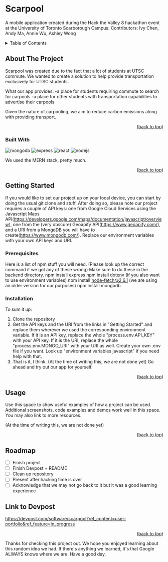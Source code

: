 <a name="readme-top"></a>

# Scarpool
A mobile application created during the Hack the Valley 8 hackathon event at the University of Toronto Scarborough Campus.
Contributors: Ivy Chen, Andy Ma, Annie Wu, Ashley Wong

<!-- TABLE OF CONTENTS -->
<details>
  <summary>Table of Contents</summary>
  <ol>
    <li>
      <a href="#about-the-project">About The Project</a>
      <ul>
        <li><a href="#built-with">Built With</a></li>
      </ul>
    </li>
    <li>
      <a href="#getting-started">Getting Started</a>
      <ul>
        <li><a href="#prerequisites">Prerequisites</a></li>
        <li><a href="#installation">Installation</a></li>
      </ul>
    </li>
    <li><a href="#usage">Usage</a></li>
    <li><a href="#roadmap">Roadmap</a></li>
    <li><a href="#contributing">Contributing</a></li>
    <li><a href="#license">License</a></li>
    <li><a href="#contact">Contact</a></li>
    <li><a href="#acknowledgments">Acknowledgments</a></li>
  </ol>
</details>

## About The Project
Scarpool was created due to the fact that a lot of students at UTSC commute. We wanted to create a solution to help provide transportation exclusively for UTSC students.

What our app provides:
-a place for students requiring commute to search for carpools
-a place for other students with transportation capabilities to advertise their carpools

Given the nature of carpooling, we aim to reduce carbon emissions along with providing transport.

<p align="right">(<a href="#readme-top">back to top</a>)</p>

### Built With

![mongodb](https://github.com/eveev26/Scarpool/assets/88058599/d3d88665-f149-4e2b-aee8-78a6897320eb)
![express](https://github.com/eveev26/Scarpool/assets/88058599/c3f6bc90-ac9b-4810-ad13-a4fbe81a55f1)
![react](https://github.com/eveev26/Scarpool/assets/88058599/011915ba-d612-4a58-8ae1-7901be947031)
![nodejs](https://github.com/eveev26/Scarpool/assets/88058599/7f7ca092-232c-479f-98eb-983b107ab833)

We used the MERN stack, pretty much.
<p align="right">(<a href="#readme-top">back to top</a>)</p>

## Getting Started

If you would like to set our project up on your local device, you can start by doing the usual git clone and stuff. After doing so, please note our project requires a couple of API keys: one from Google Cloud Services using the Javascript Maps API(https://developers.google.com/maps/documentation/javascript/overview), one from the (very obscure) Geoapify API(https://www.geoapify.com/), and a URI from a MongoDB you will have to create(https://www.mongodb.com/). Replace our environment variables with your own API keys and URI. 

### Prerequisites

Here is a list of npm stuff you will need. (Please look up the correct command if we got any of these wrong) Make sure to do these in the backend directory.
npm install express
npm install dotenv (if you also want to use environment variables)
npm install node-fetch@2.6.1 (we are using an older version for our purposes)
npm install mongodb

### Installation
To sum it up:
1) Clone the repository
2) Get the API keys and the URI from the links in "Getting Started" and replace them wherever we used the corresponding environment variable. If it is an API key, replace the whole "process.env.API_KEY" with your API key. If it is the URI, replace the whole "process.env.MONGO_URI" with your URI as well. Create your own .env file if you want. Look up "environment variables javascript" if you need help with that.
3) That is it, I think. (At the time of writing this, we are not done yet) Go ahead and try out our app for yourself.
   
<p align="right">(<a href="#readme-top">back to top</a>)</p>

## Usage

Use this space to show useful examples of how a project can be used. Additional screenshots, code examples and demos work well in this space. You may also link to more resources.

(At the time of writing this, we are not done yet)

<p align="right">(<a href="#readme-top">back to top</a>)</p>

## Roadmap

- [ ] Finish project
- [ ] Finish Devpost + README
- [ ] Clean up repository
- [ ] Present after hacking time is over
- [ ] Acknowledge that we may not go back to it but it was a good learning experience

## Link to Devpost
https://devpost.com/software/scarpool?ref_content=user-portfolio&ref_feature=in_progress

<p align="right">(<a href="#readme-top">back to top</a>)</p>

Thanks for checking this project out. We hope you enjoyed learning about this random idea we had. If there's anything we learned, it's that Google ALWAYS knows where we are. Have a good day.
